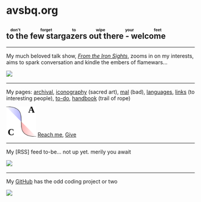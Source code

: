 <style>body { background: url(.pix/audrey.avif) no-repeat top left; }</style>

# avsbq.org 

## <ruby>to the few stargazers out there - welcome<rp>(</rp><rt>don't forget to wipe your feet</rt><rp>)</rp> </ruby>

<hr>

My much beloved talk show, [_From the Iron Sights_](//talk.avsbq.org), zooms in on my interests, aims to spark conversation and kindle the embers of flamewars... 

<img src=.pix/ftis.avif style="width: 80px;"> 

<hr>

My pages: [archival](//archive.avsbq.org), [iconography](//icons.avsbq.org) (sacred art), [mal](//mal.avsbq.org) (bad), [languages](//language.avsbq.org), [links](//links.avsbq.org) (to interesting people), [to-do](//to-do.avsbq.org), [handbook](//handbook.avsbq.org) (trail of rope)

<img src=.pix/a.svg style="width: 80px;"> [Reach me](.reach), [Give](.give) 

<hr>

My [RSS] feed to-be... not up yet. merily you await

<img src=.pix/rss.avif style="width: 80px;"> 

<hr>

My [GitHub](https://github.com/christc4) has the odd coding project or two

<img src=.pix/octo1.avif style="width: 80px;"> 

